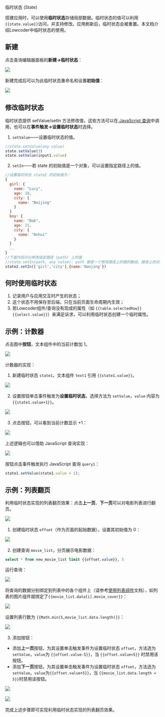 临时状态 (State)

搭建应用时，可以使用**临时状态**存储局部数据。临时状态的值可以利用 `{{state.value}}`​ 访问，并支持修改。应用刷新后，临时状态会被重置。本文档介绍Lowcoder中临时状态的使用。

## 新建

点击查询编辑器面板的​**新建-&gt;临时状态**​：

![](../assets/1-20231002175910-o6z4sui.png)​

新建完成后可以为此临时状态重命名和设置​**初始值**​：

![](../assets/2-20231002175910-eob6ifz.png)​

## 修改临时状态

临时状态提供 setValue/setIn 方法修改值，这些方法可以在[ JavaScript 查询](../javascript-in-lowcoder/javascript-query.md)中调用，也可以在**事件触发-&gt;设置临时状态**时选择。

1. ​`setValue`​——设置临时状态的值。

```javascript
//state.setValue(any value)
state.setValue(3)
state.setValue(input1.value)
```

2. ​`setIn`​——若 state 的初始值是一个对象，可以设置指定路径上的值。

```javascript
//设置临时状态 state2 的初始值为：
{
  girl: {
    name: "Lucy",
    age: 18,
    city: {
      name: "Beijing"
    }
  }
  boy: {
    name: "Bob",
    age: 21,
    city: {
      name: "Anhui"
    }
  }
  ..
}
//下面代码可以修改指定路径 (path) 上的值
//state.setIn(path, any value): path 接受一个修改路径上的键的数组，路径上的对应值将被修改，并不会破坏其他值。
state2.setIn(['girl','city'],{name:'Nanjing'})
```

## 何时使用临时状态

1. 记录用户与应用交互时产生的状态；
2. 这个状态不用保存至后端，只在当前页面生命周期内生效；
3. 若Lowcoder组件/查询没有现成的属性（如 `{{table.selectedRow}}{{select.value}}`​）来满足诉求，可以利用临时状态创建一个临时属性。

## 示例：计数器

点击图中​**按钮**​，文本组件中的当前计数加 1。

![](../assets/3-20231002175910-ymyb9pa.png)​

计数器的实现：

1. 新建临时状态 `state1`​，文本组件 `text1`​ 引用 `{{state1.value}}`​。

![](../assets/44-20231002175910-5e8bexn.png)​

2. 设置按钮单击事件触发为​**设置临时状态**​，选择方法为 `setValue`​，`value`​ 内容为 `{{state1.value+1}}`​。

![](../assets/5-20231002175910-pwms207.png)​

3. 点击按钮，可以看到当前计数显示 +1：

![](../assets/6-20231002175910-n3ozg3d.gif)​

上述逻辑也可以借助 JavaScript 查询实现：

![](../assets/777-20231002175910-95lt46z.png)​

按钮点击事件触发执行 JavaScript 查询 `query1`​：

```javascript
state1.setValue(state1.value + 1);
```

## 示例：列表翻页

利用临时状态实现的列表翻页效果：点击​**上一页**​、**下一页**可以对电影列表进行翻页。

![](../assets/8-20231002175910-bppoj80.gif)​

1. 创建临时状态 `offset`​（作为页面的起始数据），设置其初始值为 0：

![](../assets/9-20231002175910-my7ryw4.png)​

2. 创建查询 `movie_list`​，分页展示电影数据：

```sql
select * from new_movie_list limit {{offset.value}}, 5
```

运行查询：

![](../assets/10-20231002175910-utpiwsv.png)​

将查询的数据分别绑定到列表中的各个组件上（请参考[使用列表组件](../using-listView.md)文档），如列表的图片组件就绑定了`{{movie_list.data[i].movie_cover}}`​：

![](../assets/11-20231002175910-z2mhuvj.png)​

设置列表行数为 `{{Math.min(5,movie_list.data.length)}}`​：

![](../assets/12-20231002175910-1jsqgfj.png)​

3. 添加按钮：

* 添加**上一页**按钮，为其设置单击触发事件为设置临时状态 `offset`​，方法选为 `setValue`​，`value`​ 为 `{{offset.value-5}}`​，当 `{{offset.value<5}}`​ 时禁用该按钮。
* 添加**下一页**按钮，为其设置单击触发事件为设置临时状态 `offset`​，方法选为 `setValue`​，`value`​ 为`{{offset.value+5}}`​，当 `{{movie_list.data.length < 5}}`​时禁用该按钮。

![](../assets/13-20231002175910-vvxbw6z.png)​

![](../assets/14-20231002175910-5cmju0b.png)​

完成上述步骤即可实现利用临时状态实现的列表翻页效果。